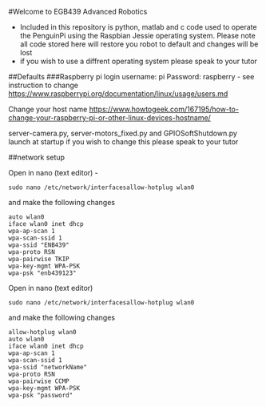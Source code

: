#Welcome to EGB439 Advanced Robotics
  - Included in this repository is python, matlab and c code used to operate the
    PenguinPi using the Raspbian Jessie operating system. Please note all code
    stored here will restore you robot to default and changes will be lost
  - if you wish to use a diffrent operating system please speak to your tutor

##Defaults
###Raspberry pi login
  username: pi
  Password: raspberry - see instruction to change
  https://www.raspberrypi.org/documentation/linux/usage/users.md

Change your host name https://www.howtogeek.com/167195/how-to-change-your-raspberry-pi-or-other-linux-devices-hostname/

server-camera.py, server-motors_fixed.py and GPIOSoftShutdown.py launch at
startup if you wish to change this please speak to your tutor

##network setup

Open in nano (text editor) - 
```
sudo nano /etc/network/interfacesallow-hotplug wlan0
```
and make the following changes
```
auto wlan0
iface wlan0 inet dhcp
wpa-ap-scan 1
wpa-scan-ssid 1
wpa-ssid "ENB439"
wpa-proto RSN
wpa-pairwise TKIP
wpa-key-mgmt WPA-PSK
wpa-psk "enb439123"
```


Open in nano (text editor)
```
sudo nano /etc/network/interfacesallow-hotplug wlan0
```
and make the following changes
```
allow-hotplug wlan0
auto wlan0
iface wlan0 inet dhcp
wpa-ap-scan 1
wpa-scan-ssid 1
wpa-ssid "networkName"
wpa-proto RSN
wpa-pairwise CCMP
wpa-key-mgmt WPA-PSK
wpa-psk "password"
```

